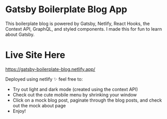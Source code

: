 # Gatsby Boilerplate Blog App 
This boilerplate blog is powered by Gatsby, Netlify, React Hooks, the Context API, GraphQL, and styled components.  I made this for fun to learn about Gatsby.

# Live Site Here
https://gatsby-boilerplate-blog.netlify.app/

Deployed using netlify ✨ feel free to:
- Try out light and dark mode (created using the context API)
- Check out the cute mobile menu by shrinking your window
- Click on a mock blog post, paginate through the blog posts, and check out the mock about page
- Enjoy!
